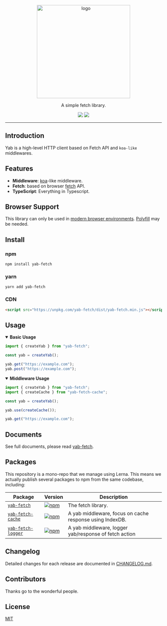 <p align="center"><img width="300" src="resources/logo.png" alt="logo" /></p>
<div align="center">
<p>A simple fetch library.</p>
<a href="https://circleci.com/gh/mjolnirjs/yab/tree/master"><img src="https://circleci.com/gh/mjolnirjs/yab/tree/master.svg?style=shield" /></a>
<a href="https://codecov.io/gh/mjolnirjs/yab"><img src="https://codecov.io/gh/mjolnirjs/yab/branch/master/graph/badge.svg" /></a>
</div>

---

## Introduction

Yab is a high-level HTTP client based on Fetch API and `koa-like` middlewares.

## Features

- **Middleware**: [koa](https://koajs.com/)-like middleware.
- **Fetch**: based on browser [fetch](https://developer.mozilla.org/en-US/docs/Web/API/Fetch_API/Using_Fetch) API.
- **TypeScript**: Everything in Typescript.

## Browser Support

This library can only be used in [modern browser environments](https://caniuse.com/#search=fetch). [Polyfill](https://github.com/github/fetch) may be needed.

## Install

### npm

`npm install yab-fetch`

### yarn

`yarn add yab-fetch`

### CDN

```html
<script src="https://unpkg.com/yab-fetch/dist/yab-fetch.min.js"></script>
```

## Usage

<details open>
<summary><b>Basic Usage</b></summary>

```ts
import { createYab } from "yab-fetch";

const yab = createYab();

yab.get("https://example.com");
yab.post("https://example.com");
```

</details>

<details open>
<summary><b>Middleware Usage</b></summary>

```ts
import { createYab } from "yab-fetch";
import { createCache } from "yab-fetch-cache";

const yab = createYab();

yab.use(createCache());

yab.get("https://example.com");
```

</details>

## Documents

See full documents, please read [yab-fetch](./packages/yab-fetch/README.md).

## Packages

This repository is a mono-repo that we manage using Lerna. This means we actually publish several packages to npm from the same codebase, including:

| Package                                          | Version                                                                                                                       | Description                                              |
| ------------------------------------------------ | ----------------------------------------------------------------------------------------------------------------------------- | -------------------------------------------------------- |
| [`yab-fetch`](/packages/yab-fetch)               | [![npm](https://img.shields.io/npm/v/yab-fetch.svg?style=flat-square)](https://www.npmjs.com/package/yab-fetch)               | The fetch library.                                       |
| [`yab-fetch-cache`](/packages/yab-fetch-cache)   | [![npm](https://img.shields.io/npm/v/yab-fetch-cache.svg?style=flat-square)](https://www.npmjs.com/package/yab-fetch-cache)   | A yab middleware, focus on cache response using IndexDB. |
| [`yab-fetch-logger`](/packages/yab-fetch-logger) | [![npm](https://img.shields.io/npm/v/yab-fetch-logger.svg?style=flat-square)](https://www.npmjs.com/package/yab-fetch-logger) | A yab middleware, logger yab/response of fetch action    |


## Changelog

Detailed changes for each release are documented in [CHANGELOG.md](./CHANGELOG.md).

## Contributors

Thanks go to the wonderful people.

## License

[MIT](http://opensource.org/licenses/MIT)
